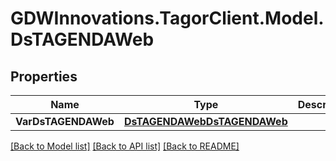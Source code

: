 # GDWInnovations.TagorClient.Model.DsTAGENDAWeb

## Properties

Name | Type | Description | Notes
------------ | ------------- | ------------- | -------------
**VarDsTAGENDAWeb** | [**DsTAGENDAWebDsTAGENDAWeb**](DsTAGENDAWebDsTAGENDAWeb.md) |  | [optional] 

[[Back to Model list]](../README.md#documentation-for-models) [[Back to API list]](../README.md#documentation-for-api-endpoints) [[Back to README]](../README.md)

